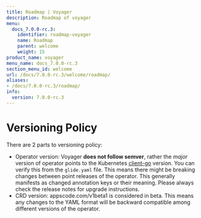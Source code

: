 ```yaml
---
title: Roadmap | Voyager
description: Roadmap of voyager
menu:
  docs_7.0.0-rc.3:
    identifier: roadmap-voyager
    name: Roadmap
    parent: welcome
    weight: 15
product_name: voyager
menu_name: docs_7.0.0-rc.3
section_menu_id: welcome
url: /docs/7.0.0-rc.3/welcome/roadmap/
aliases:
- /docs/7.0.0-rc.3/roadmap/
info:
  version: 7.0.0-rc.3
---
```


# Versioning Policy

There are 2 parts to versioning policy:

 - Operator version: Voyager __does not follow semver__, rather the _major_ version of operator points to the
Kubernetes [client-go](https://github.com/kubernetes/client-go#branches-and-tags) version. You can verify this
from the `glide.yaml` file. This means there might be breaking changes between point releases of the operator.
This generally manifests as changed annotation keys or their meaning.
Please always check the release notes for upgrade instructions.
 - CRD version: appscode.com/v1beta1 is considered in beta. This means any changes to the YAML format will be backward
compatible among different versions of the operator.
